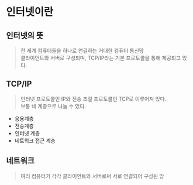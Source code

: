 # 인터넷이란

## 인터넷의 뜻

> 전 세계 컴퓨터들을 하나로 연결하는 거대한 컴퓨터 통신망<br>
> 클라이언트와 서버로 구성되며, TCP/IP라는 기본 프로토콜을 통해 제공되고 있다.

## TCP/IP

> 인터넷 프로토콜인 IP와 전송 조절 프로토콜인 TCP로 이루어져 있다.<br>
> 보통 네 계층으로 나눌 수 있다.

- 응용계층
- 전송계층
- 인터넷 계층
- 네트워크 접근 계층


## 네트워크

>여러 컴퓨터가 각각 클라이언트와 서버로써 서로 연결되어 구성된 망
